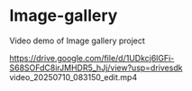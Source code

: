 # Image-gallery
Video demo of Image gallery project

https://drive.google.com/file/d/1UDkcj6lGFi-S68SOFdC8irJMHDR5_hJj/view?usp=drivesdk
video_20250710_083150_edit.mp4

